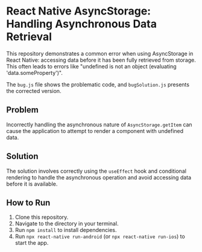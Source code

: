 # React Native AsyncStorage: Handling Asynchronous Data Retrieval

This repository demonstrates a common error when using AsyncStorage in React Native: accessing data before it has been fully retrieved from storage.  This often leads to errors like "undefined is not an object (evaluating 'data.someProperty')".

The `bug.js` file shows the problematic code, and `bugSolution.js` presents the corrected version.

## Problem

Incorrectly handling the asynchronous nature of `AsyncStorage.getItem` can cause the application to attempt to render a component with undefined data.

## Solution

The solution involves correctly using the `useEffect` hook and conditional rendering to handle the asynchronous operation and avoid accessing data before it is available.

## How to Run

1. Clone this repository.
2. Navigate to the directory in your terminal.
3. Run `npm install` to install dependencies.
4. Run `npx react-native run-android` (or `npx react-native run-ios`) to start the app.